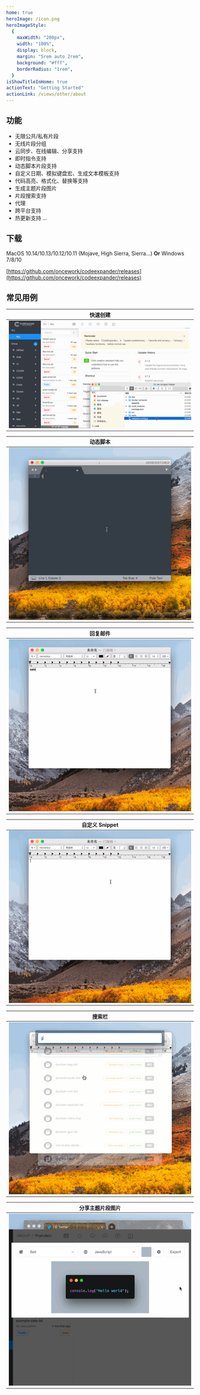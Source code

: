 ```yaml
---
home: true
heroImage: /icon.png
heroImageStyle:
  {
    maxWidth: "200px",
    width: "100%",
    display: block,
    margin: "5rem auto 2rem",
    background: "#fff",
    borderRadius: "1rem",
  }
isShowTitleInHome: true
actionText: "Getting Started"
actionLink: /views/other/about
---
```


## **功能**

- 无限公共/私有片段
- 无线片段分组
- 云同步、在线编辑、分享支持
- 即时指令支持
- 动态脚本片段支持
- 自定义日期、模拟键盘宏、生成文本模板支持
- 代码高亮、格式化、替换等支持
- 生成主题片段图片
- 片段搜索支持
- 代理
- 跨平台支持
- 热更新支持
  ...

## **下载**

MacOS 10.14/10.13/10.12/10.11 \(Mojave, High Sierra, Sierra...\) **Or** Windows 7/8/10

[https://github.com/oncework/codeexpander/releases](https://github.com/oncework/codeexpander/releases)

## 常见用例

|               快速创建                |
| :-----------------------------------: |
| ![](./img/gene-snippet.gif) |

|             动态脚本             |
| :------------------------------: |
| ![](./img/gene-md.gif) |

|                  回复邮件                  |
| :----------------------------------------: |
| ![](./img/fill-in.gif) |

|             自定义 Snippet              |
| :-------------------------------------: |
| ![](./img/custom-snippet.gif) |

|               搜索栏                |
| :---------------------------------: |
| ![](./img/search-bar.gif) |

|         分享主题片段图片          |
| :-------------------------------: |
| ![](./img/gene-pic.gif) |